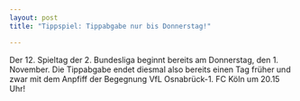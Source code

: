```yaml
---
layout: post
title: "Tippspiel: Tippabgabe nur bis Donnerstag!"

---
```


Der 12. Spieltag der 2. Bundesliga beginnt bereits am Donnerstag, den 1. November. Die Tippabgabe endet diesmal also bereits einen Tag früher und zwar mit dem Anpfiff der Begegnung VfL Osnabrück-1. FC Köln um 20.15 Uhr!


